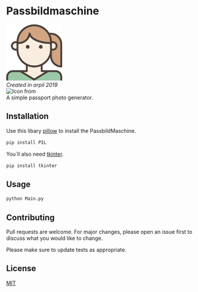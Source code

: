 # Passbildmaschine

<img src="https://github.com/Domepo/PassbildMaschine/blob/master/img/frau.png" alt="" width="150" height="150"><br>
*Created in arpil 2019*<br>
![Icon from](https://www.flaticon.com/de/autoren/becris)<br>
A simple passport photo generator.



## Installation

Use this libary [pillow](https://pillow.readthedocs.io/en/stable/) to install the PassbildMaschine.

```bash
pip install PIL
```
You`ll also need [tkinter](https://docs.python.org/3/library/tkinter.html).
```bash
pip install tkinter
```
## Usage

```python
python Main.py
```

## Contributing
Pull requests are welcome. For major changes, please open an issue first to discuss what you would like to change.

Please make sure to update tests as appropriate.

## License
[MIT](https://choosealicense.com/licenses/mit/)
